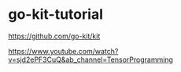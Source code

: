 # go-kit-tutorial

https://github.com/go-kit/kit

https://www.youtube.com/watch?v=sjd2ePF3CuQ&ab_channel=TensorProgramming